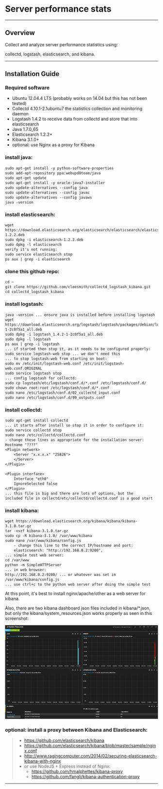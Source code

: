 # Server performance stats

***

## Overview

Collect and analyze server performance statistics using:

collectd, logstash, elasticsearch, and kibana.

***

## Installation Guide

### Required software
* Ubuntu 12.04.4 LTS (probably works on 14.04 but this has not been tested)
* Collectd 4.10.1-2.1ubuntu7 the statistics collection and monitoring daemon
* Logstash 1.4.2 to receive data from collectd and store that into elasticsearch
* Java 1.7.0_65
* Elasticsearch 1.2.2+
* Kibana 3.1.0+
* optional: use Nginx as a proxy for Kibana

### install java:
```
sudo apt-get install -y python-software-properties
sudo add-apt-repository ppa:webupd8team/java
sudo apt-get update
sudo apt-get install -y oracle-java7-installer
sudo update-alternatives --config java
sudo update-alternatives --config javac
sudo update-alternatives --config javaws
java -version
```

### install elasticsearch:
```
wget https://download.elasticsearch.org/elasticsearch/elasticsearch/elasticsearch-1.2.2.deb
sudo dpkg -i elasticsearch-1.2.2.deb
sudo dpkg -l elasticsearch
verify it's not running:
sudo service elasticsearch stop
ps aux | grep -i elasticsearch
```

### clone this github repo:
```
cd ~
git clone https://github.com/cleesmith/collectd_logstash_kibana.git
cd collectd_logstash_kibana
```

### install logstash:
```
java -version ... ensure java is installed before installing logstash
wget https://download.elasticsearch.org/logstash/logstash/packages/debian/logstash_1.4.2-1-2c0f5a1_all.deb
sudo dpkg -i logstash_1.4.2-1-2c0f5a1_all.deb
sudo dpkg -l logstash
ps aux | grep -i logstash
... if started then stop it, as it needs to be configured properly:
sudo service logstash-web stop ... we don't need this
... to stop logstash-web from starting on boot:
sudo mv /etc/init/logstash-web.conf /etc/init/logstash-web.conf.ORIGINAL
sudo service logstash stop
... config logstash for collectd:
sudo cp logstash/etc/logstash/conf.d/*.conf /etc/logstash/conf.d/
sudo chown root:root /etc/logstash/conf.d/*.conf
sudo nano /etc/logstash/conf.d/02_collectd_input.conf
sudo nano /etc/logstash/conf.d/99_outputs.conf
```

### install collectd:
```
sudo apt-get install collectd
... it starts after install so stop it in order to configure it:
sudo service collectd stop
sudo nano /etc/collectd/collectd.conf
- change these lines as appropriate for the installation server:
Hostname "????"
<Plugin network>
	<Server "x.x.x.x" "25826">
	</Server>
</Plugin>

<Plugin interface>
	Interface "eth0"
	IgnoreSelected false
</Plugin>
... this file is big and there are lots of options, but the
included file in collectd/etc/collectd/collectd.conf is a good start
```

### install kibana:
```
wget https://download.elasticsearch.org/kibana/kibana/kibana-3.1.0.tar.gz
tar -xvzf kibana-3.1.0.tar.gz
sudo cp -R kibana-3.1.0/ /var/www/kibana
sudo nano /var/www/kibana/config.js
	- change this line to the correct IP/hostname and port:
	elasticsearch: "http://192.168.0.2:9200",
... simple test web server:
cd /var/www
python -m SimpleHTTPServer
... in web browser:
http://192.168.0.2:9200/ ... or whatever was set in /var/www/kibana/config.js
... use ctrl+c to the python web server after doing the simple test
```

At this point, it's best to install nginx/apache/other as a web server for kibana.

Also, there are two kibana dashboard json files included in kibana/*.json, but only 
the kibana/system_resources.json works properly as seen in this screenshot:

![kibana](collectd_kibana_dashboard.png)

### optional: install a proxy between Kibana and Elasticsearch:
>   * https://github.com/elasticsearch/kibana
>   * https://github.com/elasticsearch/kibana/blob/master/sample/nginx.conf
>   * http://www.ragingcomputer.com/2014/02/securing-elasticsearch-kibana-with-nginx
>   * or use NodeJS + Express instead of Nginx:
>     * https://github.com/hmalphettes/kibana-proxy
>     * https://github.com/fangli/kibana-authentication-proxy

***
